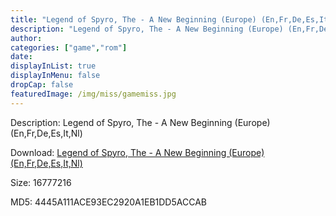 ```yaml
---
title: "Legend of Spyro, The - A New Beginning (Europe) (En,Fr,De,Es,It,Nl)"
description: "Legend of Spyro, The - A New Beginning (Europe) (En,Fr,De,Es,It,Nl)"
author: 
categories: ["game","rom"]
date: 
displayInList: true
displayInMenu: false
dropCap: false
featuredImage: /img/miss/gamemiss.jpg
---
```


Description: Legend of Spyro, The - A New Beginning (Europe) (En,Fr,De,Es,It,Nl)

Download: <a style="text-decoration:underline;" href="https://mega.nz/#!vKISTAQQ!Dfx0_ExuS4PJ3x-pEc_tswT_LPhw_wVOkRZWdwg9yb8" target = "_blank" rel = "nofollow" > Legend of Spyro, The - A New Beginning (Europe) (En,Fr,De,Es,It,Nl)</a>

Size: 16777216

MD5: 4445A111ACE93EC2920A1EB1DD5ACCAB

